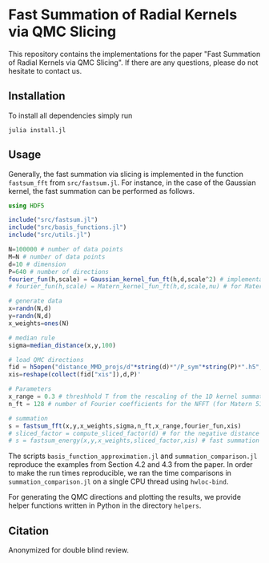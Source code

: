 # Fast Summation of Radial Kernels via QMC Slicing

This repository contains the implementations for the paper "Fast Summation of Radial Kernels via QMC Slicing".
If there are any questions, please do not hesitate to contact us.

## Installation

To install all dependencies simply run

```
julia install.jl
```

## Usage

Generally, the fast summation via slicing is implemented in the function `fastsum_fft` from `src/fastsum.jl`. For instance, in the case
of the Gaussian kernel, the fast summation can be performed as follows.

```julia
using HDF5

include("src/fastsum.jl")
include("src/basis_functions.jl")
include("src/utils.jl")

N=100000 # number of data points
M=N # number of data points
d=10 # dimension
P=640 # number of directions
fourier_fun(h,scale) = Gaussian_kernel_fun_ft(h,d,scale^2) # implementation of the Fourier transform of the 1D basis function f
# fourier_fun(h,scale) = Matern_kernel_fun_ft(h,d,scale,nu) # for Matern (and Laplace with nu=0.5)

# generate data
x=randn(N,d)
y=randn(N,d)
x_weights=ones(N)

# median rule
sigma=median_distance(x,y,100)

# load QMC directions
fid = h5open("distance_MMD_projs/d"*string(d)*"/P_sym"*string(P)*".h5","r")
xis=reshape(collect(fid["xis"]),d,P)'

# Parameters
x_range = 0.3 # threshhold T from the rescaling of the 1D kernel summation (for Matern 0.2, Laplace 0.1 worked fine)
n_ft = 128 # number of Fourier coefficients for the NFFT (for Matern 512, Laplace 1024 worked fine)

# summation
s = fastsum_fft(x,y,x_weights,sigma,n_ft,x_range,fourier_fun,xis)
# sliced_factor = compute_sliced_factor(d) # for the negative distance kernel
# s = fastsum_energy(x,y,x_weights,sliced_factor,xis) # fast summation with negative distance kernel
```

The scripts `basis_function_approximation.jl` and `summation_comparison.jl` reproduce the examples from Section 4.2 and 4.3 from the paper.
In order to make the run times reproducible, we ran the time comparisons in `summation_comparison.jl` on a single CPU thread using `hwloc-bind`.

For generating the QMC directions and plotting the results, we provide helper functions written in Python in the directory `helpers`.

## Citation

Anonymized for double blind review.
